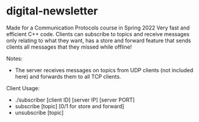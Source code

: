 # digital-newsletter

Made for a Communication Protocols course in Spring 2022
Very fast and efficient C++ code. Clients can subscribe to topics and receive
messages only relating to what they want, has a store and forward feature that
sends clients all messages that they missed while offline!

Notes:
- The server receives messages on topics from UDP clients (not included here) and forwards them to all TCP clients.

Client Usage:
- ./subscriber [client ID] [server IP] [server PORT]
- subscribe [topic] [0/1 for store and forward]
- unsubscribe [topic]

